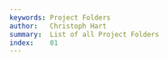 ```yaml
---
keywords: Project Folders
author:   Christoph Hart
summary:  List of all Project Folders
index:    01
---
```

